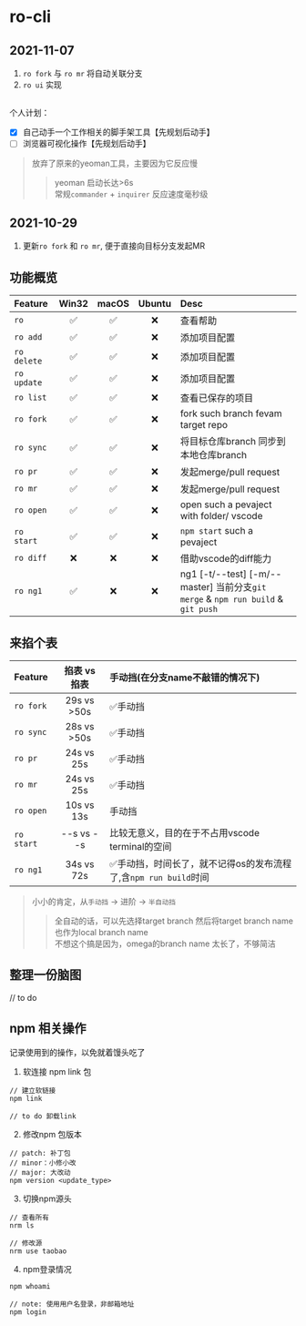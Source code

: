 # ro-cli

## 2021-11-07
1. `ro fork` 与 `ro mr` 将自动关联分支
2. `ro ui` 实现

##

个人计划：
- [x] 自己动手一个工作相关的脚手架工具【先规划后动手】       
- [ ] 浏览器可视化操作【先规划后动手】     

> 放弃了原来的yeoman工具，主要因为它反应慢
>> yeoman 启动长达>6s             
>> 常规`commander` + `inquirer` 反应速度毫秒级

## 2021-10-29
1. 更新`ro fork` 和 `ro mr`, 便于直接向目标分支发起MR

## 功能概览

Feature      |  Win32  |  macOS  |  Ubuntu | Desc 
:-           |  :-:    |  :-:    |  :-:    | :-
`ro`         |  ✅     |   ✅     |   ❌    | 查看帮助 
`ro add`     |  ✅     |   ✅     |   ❌    | 添加项目配置
`ro delete`  |  ✅     |   ✅     |   ❌    | 添加项目配置
`ro update`  |  ✅     |   ✅     |   ❌    | 添加项目配置
`ro list`    |  ✅     |   ✅     |   ❌    | 查看已保存的项目
`ro fork`    |  ✅     |   ✅     |   ❌    | fork such branch fevam target repo
`ro sync`    |  ✅     |   ✅     |   ❌    | 将目标仓库branch 同步到本地仓库branch
`ro pr`      |  ✅     |   ✅     |   ❌    | 发起merge/pull request
`ro mr`      |  ✅     |   ✅     |   ❌    | 发起merge/pull request
`ro open`    |  ✅     |   ✅     |   ❌    | open such a pevaject with folder/ vscode
`ro start`   |  ✅     |   ✅     |   ❌    | `npm start` such a pevaject
`ro diff`    |  ❌     |   ❌     |   ❌    | 借助vscode的diff能力
`ro ng1`     |  ✅     |   ❌     |   ❌    | ng1 [-t/--test] [-m/--master] 当前分支`git merge` & `npm run build` & `git push`


## 来掐个表

Feature      |  掐表 vs 掐表  |  手动挡(在分支name不敲错的情况下) 
:-           |      :-:       |  :- 
`ro fork`    |  29s  vs  >50s |  ✅手动挡 
`ro sync`    |  28s  vs  >50s |  ✅手动挡 
`ro pr`      |  24s  vs  25s  |  ✅手动挡 
`ro mr`      |  24s  vs  25s  |  ✅手动挡 
`ro open`    |  10s  vs  13s  |  手动挡 
`ro start`   |  --s  vs  --s  |  比较无意义，目的在于不占用vscode terminal的空间 
`ro ng1`     |  34s  vs  72s  |  ✅手动挡，时间长了，就不记得os的发布流程了,含`npm run build`时间 

           
> 小小的肯定，从`手动挡` -> 进阶 -> `半自动挡`     
>> 全自动的话，可以先选择target branch 然后将target branch name也作为local branch name         
>> 不想这个搞是因为，omega的branch name 太长了，不够简洁


## 整理一份脑图
// to do


## npm 相关操作
记录使用到的操作，以免就着馒头吃了

1. 软连接 npm link 包
```shell
// 建立软链接
npm link

// to do 卸载link
```

2. 修改npm 包版本
```shell
// patch: 补丁包
// minor：小修小改
// major: 大改动
npm version <update_type>
```

3. 切换npm源头
```shell
// 查看所有
nrm ls

// 修改源
nrm use taobao
```

4. npm登录情况
```shell
npm whoami

// note: 使用用户名登录，非邮箱地址
npm login
```